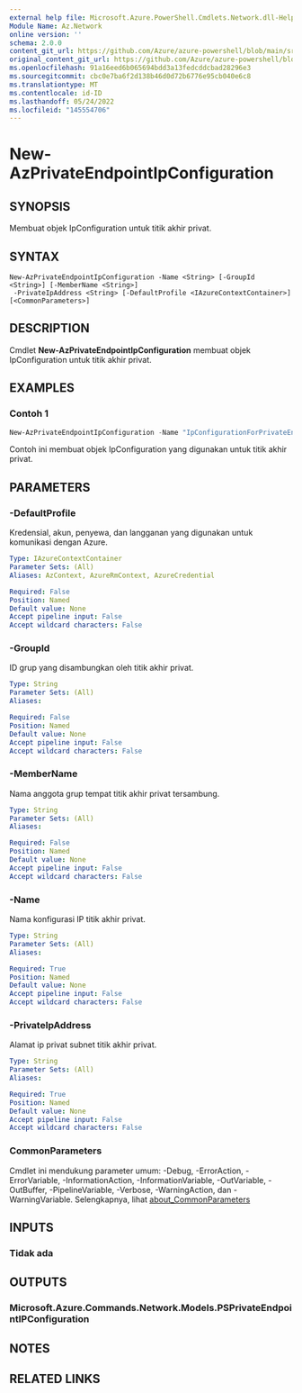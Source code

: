 ```yaml
---
external help file: Microsoft.Azure.PowerShell.Cmdlets.Network.dll-Help.xml
Module Name: Az.Network
online version: ''
schema: 2.0.0
content_git_url: https://github.com/Azure/azure-powershell/blob/main/src/Network/Network/help/New-AzPrivateEndpointIpConfiguration.md
original_content_git_url: https://github.com/Azure/azure-powershell/blob/main/src/Network/Network/help/New-AzPrivateEndpointIpConfiguration.md
ms.openlocfilehash: 91a16eed6b065694bdd3a13fedcddcbad28296e3
ms.sourcegitcommit: cbc0e7ba6f2d138b46d0d72b6776e95cb040e6c8
ms.translationtype: MT
ms.contentlocale: id-ID
ms.lasthandoff: 05/24/2022
ms.locfileid: "145554706"
---
```

# New-AzPrivateEndpointIpConfiguration

## SYNOPSIS
Membuat objek IpConfiguration untuk titik akhir privat.

## SYNTAX

```
New-AzPrivateEndpointIpConfiguration -Name <String> [-GroupId <String>] [-MemberName <String>]
 -PrivateIpAddress <String> [-DefaultProfile <IAzureContextContainer>] [<CommonParameters>]
```

## DESCRIPTION
Cmdlet **New-AzPrivateEndpointIpConfiguration** membuat objek IpConfiguration untuk titik akhir privat.

## EXAMPLES

### Contoh 1
```powershell
New-AzPrivateEndpointIpConfiguration -Name "IpConfigurationForPrivateEndpoint" -PrivateIPAddress "10.0.0.10"
```

Contoh ini membuat objek IpConfiguration yang digunakan untuk titik akhir privat.

## PARAMETERS

### -DefaultProfile
Kredensial, akun, penyewa, dan langganan yang digunakan untuk komunikasi dengan Azure.

```yaml
Type: IAzureContextContainer
Parameter Sets: (All)
Aliases: AzContext, AzureRmContext, AzureCredential

Required: False
Position: Named
Default value: None
Accept pipeline input: False
Accept wildcard characters: False
```

### -GroupId
ID grup yang disambungkan oleh titik akhir privat.

```yaml
Type: String
Parameter Sets: (All)
Aliases:

Required: False
Position: Named
Default value: None
Accept pipeline input: False
Accept wildcard characters: False
```

### -MemberName
Nama anggota grup tempat titik akhir privat tersambung.

```yaml
Type: String
Parameter Sets: (All)
Aliases:

Required: False
Position: Named
Default value: None
Accept pipeline input: False
Accept wildcard characters: False
```

### -Name
Nama konfigurasi IP titik akhir privat.

```yaml
Type: String
Parameter Sets: (All)
Aliases:

Required: True
Position: Named
Default value: None
Accept pipeline input: False
Accept wildcard characters: False
```

### -PrivateIpAddress
Alamat ip privat subnet titik akhir privat.

```yaml
Type: String
Parameter Sets: (All)
Aliases:

Required: True
Position: Named
Default value: None
Accept pipeline input: False
Accept wildcard characters: False
```

### CommonParameters
Cmdlet ini mendukung parameter umum: -Debug, -ErrorAction, -ErrorVariable, -InformationAction, -InformationVariable, -OutVariable, -OutBuffer, -PipelineVariable, -Verbose, -WarningAction, dan -WarningVariable. Selengkapnya, lihat [about_CommonParameters](http://go.microsoft.com/fwlink/?LinkID=113216)

## INPUTS

### Tidak ada

## OUTPUTS

### Microsoft.Azure.Commands.Network.Models.PSPrivateEndpointIPConfiguration

## NOTES

## RELATED LINKS
